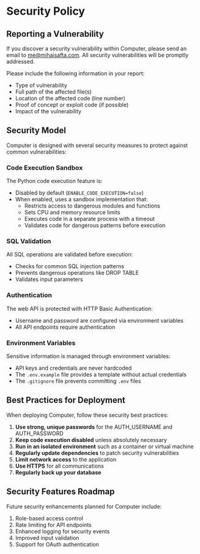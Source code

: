 # Security Policy

## Reporting a Vulnerability

If you discover a security vulnerability within Computer, please send an email to me@mihaisafta.com. All security vulnerabilities will be promptly addressed.

Please include the following information in your report:

- Type of vulnerability
- Full path of the affected file(s)
- Location of the affected code (line number)
- Proof of concept or exploit code (if possible)
- Impact of the vulnerability

## Security Model

Computer is designed with several security measures to protect against common vulnerabilities:

### Code Execution Sandbox

The Python code execution feature is:
- Disabled by default (`ENABLE_CODE_EXECUTION=false`)
- When enabled, uses a sandbox implementation that:
  - Restricts access to dangerous modules and functions
  - Sets CPU and memory resource limits
  - Executes code in a separate process with a timeout
  - Validates code for dangerous patterns before execution

### SQL Validation

All SQL operations are validated before execution:
- Checks for common SQL injection patterns
- Prevents dangerous operations like DROP TABLE
- Validates input parameters

### Authentication

The web API is protected with HTTP Basic Authentication:
- Username and password are configured via environment variables
- All API endpoints require authentication

### Environment Variables

Sensitive information is managed through environment variables:
- API keys and credentials are never hardcoded
- The `.env.example` file provides a template without actual credentials
- The `.gitignore` file prevents committing `.env` files

## Best Practices for Deployment

When deploying Computer, follow these security best practices:

1. **Use strong, unique passwords** for the AUTH_USERNAME and AUTH_PASSWORD
2. **Keep code execution disabled** unless absolutely necessary
3. **Run in an isolated environment** such as a container or virtual machine
4. **Regularly update dependencies** to patch security vulnerabilities
5. **Limit network access** to the application
6. **Use HTTPS** for all communications
7. **Regularly back up your database**

## Security Features Roadmap

Future security enhancements planned for Computer include:

1. Role-based access control
2. Rate limiting for API endpoints
3. Enhanced logging for security events
4. Improved input validation
5. Support for OAuth authentication